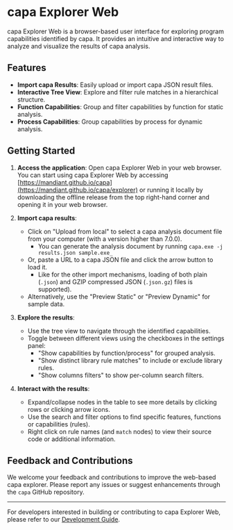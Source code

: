 # capa Explorer Web

capa Explorer Web is a browser-based user interface for exploring program capabilities identified by capa. It provides an intuitive and interactive way to analyze and visualize the results of capa analysis.

## Features

-   **Import capa Results**: Easily upload or import capa JSON result files.
-   **Interactive Tree View**: Explore and filter rule matches in a hierarchical structure.
-   **Function Capabilities**: Group and filter capabilities by function for static analysis.
-   **Process Capabilities**: Group capabilities by process for dynamic analysis.

## Getting Started

1. **Access the application**: Open capa Explorer Web in your web browser.
   You can start using capa Explorer Web by accessing [https://mandiant.github.io/capa](https://mandiant.github.io/capa/explorer) or running it locally by downloading the offline release from the top right-hand corner and opening it in your web browser.

2. **Import capa results**:

    - Click on "Upload from local" to select a capa analysis document file from your computer (with a version higher than 7.0.0).
      - You can generate the analysis document by running `capa.exe -j results.json sample.exe_`
    - Or, paste a URL to a capa JSON file and click the arrow button to load it.
        - Like for the other import mechanisms, loading of both plain (`.json`) and GZIP compressed JSON (`.json.gz`) files is supported).
    - Alternatively, use the "Preview Static" or "Preview Dynamic" for sample data.

3. **Explore the results**:

    - Use the tree view to navigate through the identified capabilities.
    - Toggle between different views using the checkboxes in the settings panel:
        - "Show capabilities by function/process" for grouped analysis.
        - "Show distinct library rule matches" to include or exclude library rules.
        - "Show columns filters" to show per-column search filters.

4. **Interact with the results**:
    - Expand/collapse nodes in the table to see more details by clicking rows or clicking arrow icons.
    - Use the search and filter options to find specific features, functions or capabilities (rules).
    - Right click on rule names (and `match` nodes) to view their source code or additional information.

## Feedback and Contributions

We welcome your feedback and contributions to improve the web-based capa explorer. Please report any issues or suggest enhancements through the `capa` GitHub repository.

---

For developers interested in building or contributing to capa Explorer Web, please refer to our [Development Guide](DEVELOPMENT.md).
